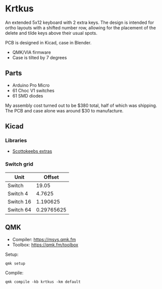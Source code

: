 # Krtkus

An extended 5x12 keyboard with 2 extra keys. The design is intended for ortho layouts with a shifted number row, allowing for the placement of the delete and tilde keys above their usual spots.

PCB is designed in Kicad, case in Blender.

- QMK/VIA firmware
- Case is tilted by 7 degrees

## Parts

- Arduino Pro Micro
- 61 Choc V1 switches
- 61 SMD diodes

My assembly cost turned out to be $380 total, half of which was shipping. The PCB and case alone was around $30 to manufacture.

## Kicad

### Libraries

- [Scottokeebs extras](https://github.com/joe-scotto/scottokeebs/tree/main/Extras/ScottoKicad)

### Switch grid

| Unit | Offset |
| --- | --- |
| Switch | 19.05 |
| Switch 4 | 4.7625 |
| Switch 16 | 1.190625 |
| Switch 64 | 0.29765625 |

## QMK

- Compiler: https://msys.qmk.fm
- Toolbox: https://qmk.fm/toolbox

Setup:

```
qmk setup
```

Compile:

```
qmk compile -kb krtkus -km default
```